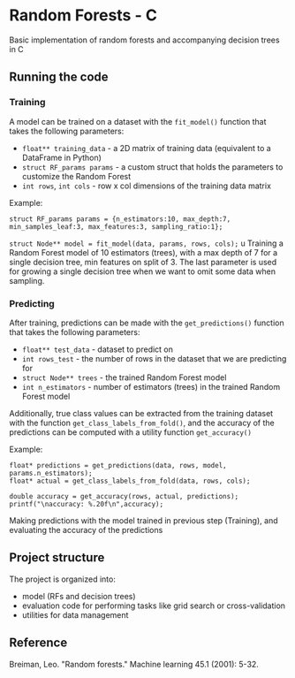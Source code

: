 # Random Forests - C
Basic implementation of random forests and accompanying decision trees in C

## Running the code
### Training
A model can be trained on a dataset with the `fit_model()` function that takes the following parameters:
- `float** training_data` - a 2D matrix of training data (equivalent to a DataFrame in Python)
- `struct RF_params params` - a custom struct that holds the parameters to customize the Random Forest
- `int rows`, `int cols` - row x col dimensions of the training data matrix

Example:

`struct RF_params params = {n_estimators:10, max_depth:7, min_samples_leaf:3, max_features:3, sampling_ratio:1};`

`struct Node** model = fit_model(data, params, rows, cols);`
u
Training a Random Forest model of 10 estimators (trees), with a max depth of 7 for a single decision tree, min features on split of 3. The last parameter is used for growing a single decision tree when we want to omit some data when sampling.

### Predicting

After training, predictions can be made with the `get_predictions()` function that takes the following parameters:
- `float** test_data` - dataset to predict on
- `int rows_test` - the number of rows in the dataset that we are predicting for
- `struct Node** trees` - the trained Random Forest model
- `int n_estimators` - number of estimators (trees) in the trained Random Forest model

Additionally, true class values can be extracted from the training dataset with the function `get_class_labels_from_fold()`, 
and the accuracy of the predictions can be computed with a utility function `get_accuracy()` 

Example:

```
float* predictions = get_predictions(data, rows, model, params.n_estimators);
float* actual = get_class_labels_from_fold(data, rows, cols);

double accuracy = get_accuracy(rows, actual, predictions);
printf("\naccuracy: %.20f\n",accuracy);
```


Making predictions with the model trained in previous step (Training), and evaluating the accuracy of the predictions


## Project structure
The project is organized into:
- model (RFs and decision trees)
- evaluation code for performing tasks like grid search or cross-validation
- utilities for data management

## Reference
Breiman, Leo. "Random forests." Machine learning 45.1 (2001): 5-32.